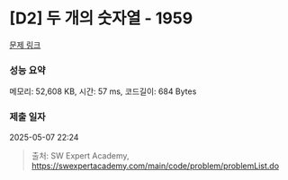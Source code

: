 # [D2] 두 개의 숫자열 - 1959 

[문제 링크](https://swexpertacademy.com/main/code/problem/problemDetail.do?contestProbId=AV5PpoFaAS4DFAUq) 

### 성능 요약

메모리: 52,608 KB, 시간: 57 ms, 코드길이: 684 Bytes

### 제출 일자

2025-05-07 22:24



> 출처: SW Expert Academy, https://swexpertacademy.com/main/code/problem/problemList.do